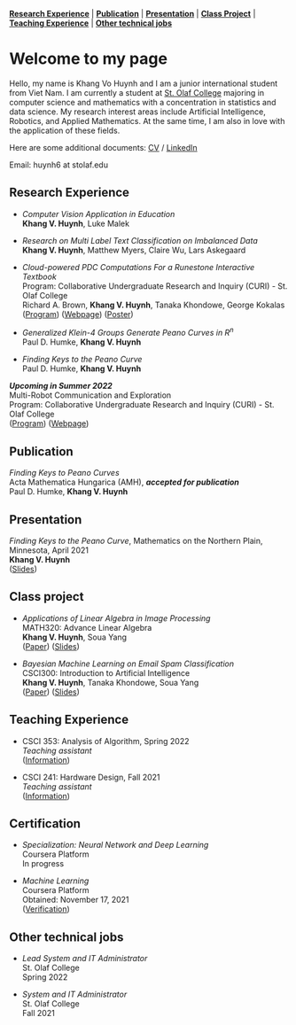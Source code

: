 [**Research Experience**](#research-experience) | [**Publication**](#publication) | [**Presentation**](#presentation) | [**Class Project**](#class-project) | [**Teaching Experience**](#teaching-experience) | [**Other technical jobs**](#other-technical-jobs)
# Welcome to my page
Hello, my name is Khang Vo Huynh and I am a junior international student from Viet Nam. I am currently a student at [St. Olaf College](https://wp.stolaf.edu/) majoring in computer science and mathematics with a concentration in statistics and data science. My research interest areas include Artificial Intelligence, Robotics, and Applied Mathematics. At the same time, I am also in love with the application of these fields.

Here are some additional documents: [CV](https://drive.google.com/file/d/1NNBnl8Yg-nTZJ7d_OFaOqXjK8qzWjeaV/view?usp=sharing) / [LinkedIn](https://www.linkedin.com/in/khang-huynh-353242208/)

Email: huynh6 at stolaf.edu

## Research Experience

* *Computer Vision Application in Education*\
**Khang V. Huynh**, Luke Malek

* *Research on Multi Label Text Classification on Imbalanced Data*\
**Khang V. Huynh**, Matthew Myers, Claire Wu, Lars Askegaard

* *Cloud-powered PDC Computations For a Runestone Interactive Textbook*\
Program: Collaborative Undergraduate Research and Inquiry (CURI) - St. Olaf College\
Richard A. Brown, **Khang V. Huynh**, Tanaka Khondowe, George Kokalas\
([Program](https://wp.stolaf.edu/curi/)) ([Webpage](https://elevator.stolaf.edu/curi/asset/viewAsset/6026af23a888b219bd7dff06)) ([Poster](https://drive.google.com/file/d/19arcomdtDDk4H6S1DHZYdBfqwAxL57OR/view?usp=sharing))

* *Generalized Klein-4 Groups Generate Peano Curves in R<sup>n</sup>*\
Paul D. Humke, **Khang V. Huynh**

* *Finding Keys to the Peano Curve*\
Paul D. Humke, **Khang V. Huynh**

__*Upcoming in Summer 2022*__\
Multi-Robot Communication and Exploration\
Program: Collaborative Undergraduate Research and Inquiry (CURI) - St. Olaf College\
([Program](https://wp.stolaf.edu/curi/)) ([Webpage](https://elevator.stolaf.edu/curi/asset/viewAsset/61dca1e7494fb65fd5148935))

## Publication

*Finding Keys to Peano Curves*\
Acta Mathematica Hungarica (AMH), __*accepted for publication*__\
Paul D. Humke, **Khang V. Huynh**

## Presentation
*Finding Keys to the Peano Curve*, Mathematics on the Northern Plain, Minnesota, April 2021\
**Khang V. Huynh**\
([Slides](https://drive.google.com/file/d/1AVfwB14aqtYaxQc5NCaBlzK3A7W91rxW/view?usp=sharing))

## Class project
* *Applications of Linear Algebra in Image Processing*\
  MATH320: Advance Linear Algebra\
  **Khang V. Huynh**, Soua Yang\
  ([Paper](https://drive.google.com/file/d/1LfkyYpdMq90bfBEHLR0YqxEhi7RvKxhk/view?usp=sharing)) ([Slides](https://drive.google.com/file/d/1wZQYDLi3_V4485gH3jAcGZW2oKQr4zF-/view?usp=sharing))

* *Bayesian Machine Learning on Email Spam Classification* \
  CSCI300: Introduction to Artificial Intelligence\
  **Khang V. Huynh**, Tanaka Khondowe, Soua Yang\
  ([Paper](https://drive.google.com/file/d/1hQ_GdePtUjyvP1LzSo-GGcQDnrGF93HE/view?usp=sharing)) ([Slides](https://drive.google.com/file/d/1x5HMUDeUMgyqV4s9qrr0vfgeXCV7TnTG/view?usp=sharing))

## Teaching Experience
* CSCI 353: Analysis of Algorithm, Spring 2022\
*Teaching assistant*\
([Information](https://catalog.stolaf.edu/search/?P=CSCI%20353))

* CSCI 241: Hardware Design, Fall 2021\
*Teaching assistant*\
([Information](https://catalog.stolaf.edu/search/?P=CSCI%20241))

## Certification
* *Specialization: Neural Network and Deep Learning*\
  Coursera Platform\
  In progress

* *Machine Learning*\
  Coursera Platform\
  Obtained: November 17, 2021\
  ([Verification](https://coursera.org/share/323537d57103ab896850fbe64d230d9b))
  
## Other technical jobs
* *Lead System and IT Administrator*\
  St. Olaf College\
  Spring 2022
  
* *System and IT Administrator*\
  St. Olaf College\
  Fall 2021
